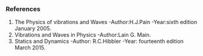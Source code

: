 ### References
1. The Physics of vibrations and Waves -Author:H.J.Pain -Year:sixth edition January 2005.
2. Vibrations and Waves in Physics -Author:Lain G. Main.
3. Statics and Dynamics -Author: R.C.Hibbler -Year: fourteenth edition March 2015.